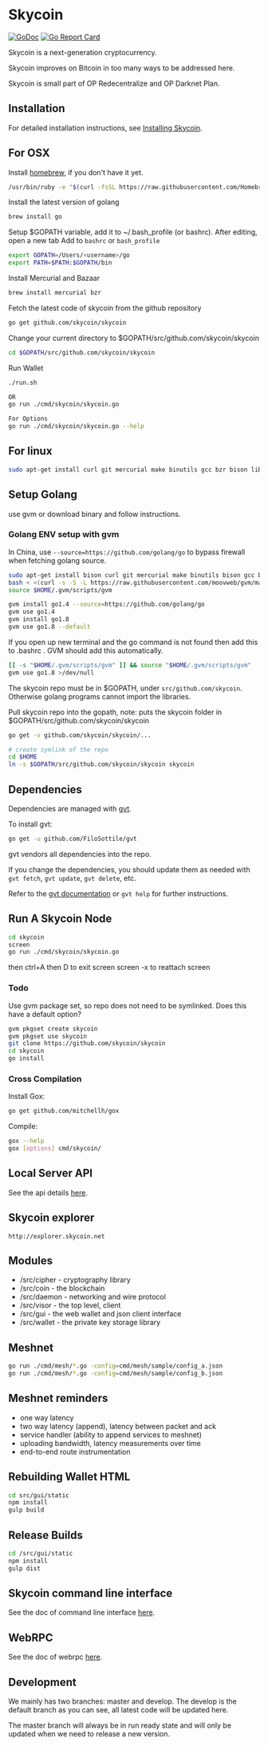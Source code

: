 # Skycoin

[![GoDoc](https://godoc.org/github.com/skycoin/skycoin?status.svg)](https://godoc.org/github.com/skycoin/skycoin) [![Go Report Card](https://goreportcard.com/badge/github.com/skycoin/skycoin)](https://goreportcard.com/report/github.com/skycoin/skycoin)

Skycoin is a next-generation cryptocurrency.

Skycoin improves on Bitcoin in too many ways to be addressed here.

Skycoin is small part of OP Redecentralize and OP Darknet Plan.

## Installation

For detailed installation instructions, see [Installing Skycoin](../../wiki/Installation).

## For OSX

Install [homebrew](brew.sh), if you don't have it yet.

```sh
/usr/bin/ruby -e "$(curl -fsSL https://raw.githubusercontent.com/Homebrew/install/master/install)"
```

Install the latest version of golang

```sh
brew install go
```

Setup $GOPATH variable, add it to ~/.bash_profile (or bashrc). After editing, open a new tab
Add to `bashrc` or `bash_profile`

```sh
export GOPATH=/Users/<username>/go
export PATH=$PATH:$GOPATH/bin

```

Install Mercurial and Bazaar

```sh
brew install mercurial bzr
```

Fetch the latest code of skycoin from the github repository

```sh
go get github.com/skycoin/skycoin
```

Change your current directory to $GOPATH/src/github.com/skycoin/skycoin

```sh
cd $GOPATH/src/github.com/skycoin/skycoin
```

Run Wallet

```sh
./run.sh

OR
go run ./cmd/skycoin/skycoin.go

For Options
go run ./cmd/skycoin/skycoin.go --help
```

## For linux

```sh
sudo apt-get install curl git mercurial make binutils gcc bzr bison libgmp3-dev screen -y
```

## Setup Golang

use gvm or download binary and follow instructions.

### Golang ENV setup with gvm

In China, use `--source=https://github.com/golang/go` to bypass firewall when fetching golang source.

```sh
sudo apt-get install bison curl git mercurial make binutils bison gcc build-essential
bash < <(curl -s -S -L https://raw.githubusercontent.com/moovweb/gvm/master/binscripts/gvm-installer)
source $HOME/.gvm/scripts/gvm

gvm install go1.4 --source=https://github.com/golang/go
gvm use go1.4
gvm install go1.8
gvm use go1.8 --default
```

If you open up new terminal and the go command is not found then add this to .bashrc . GVM should add this automatically.

```sh
[[ -s "$HOME/.gvm/scripts/gvm" ]] && source "$HOME/.gvm/scripts/gvm"
gvm use go1.8 >/dev/null
```

The skycoin repo must be in $GOPATH, under `src/github.com/skycoin`. Otherwise golang programs cannot import the libraries.

Pull skycoin repo into the gopath, note: puts the skycoin folder in $GOPATH/src/github.com/skycoin/skycoin

```sh
go get -v github.com/skycoin/skycoin/...

# create symlink of the repo
cd $HOME
ln -s $GOPATH/src/github.com/skycoin/skycoin skycoin
```

## Dependencies

Dependencies are managed with [gvt](https://github.com/FiloSottile/gvt).

To install gvt:

```sh
go get -u github.com/FiloSottile/gvt
```

gvt vendors all dependencies into the repo.

If you change the dependencies, you should update them as needed with `gvt fetch`, `gvt update`, `gvt delete`, etc.

Refer to the [gvt documentation](https://github.com/FiloSottile/gvt) or `gvt help` for further instructions.

## Run A Skycoin Node

```sh
cd skycoin
screen
go run ./cmd/skycoin/skycoin.go
```

then ctrl+A then D to exit screen
screen -x to reattach screen

### Todo

Use gvm package set, so repo does not need to be symlinked. Does this have a default option?

```sh
gvm pkgset create skycoin
gvm pkgset use skycoin
git clone https://github.com/skycoin/skycoin
cd skycoin
go install
```

### Cross Compilation

Install Gox:

```sh
go get github.com/mitchellh/gox
```

Compile:

```sh
gox --help
gox [options] cmd/skycoin/
```

## Local Server API

See the api details [here](src/gui/READEME.md).

## Skycoin explorer

```link
http://explorer.skycoin.net
```

## Modules

* /src/cipher - cryptography library
* /src/coin - the blockchain
* /src/daemon - networking and wire protocol
* /src/visor - the top level, client
* /src/gui - the web wallet and json client interface
* /src/wallet - the private key storage library

## Meshnet

```sh
go run ./cmd/mesh/*.go -config=cmd/mesh/sample/config_a.json
go run ./cmd/mesh/*.go -config=cmd/mesh/sample/config_b.json
```

## Meshnet reminders

* one way latency
* two way latency (append), latency between packet and ack
* service handler (ability to append services to meshnet)
* uploading bandwidth, latency measurements over time
* end-to-end route instrumentation

## Rebuilding Wallet HTML

```sh
cd src/gui/static
npm install
gulp build
```

## Release Builds

```sh
cd /src/gui/static
npm install
gulp dist
```

## Skycoin command line interface

See the doc of command line interface [here](cmd/cli/README.md).

## WebRPC

See the doc of webrpc [here](src/api/webrpc/README.md).

## Development

We mainly has two branches: master and develop. The develop is the default branch as you can see, all latest code will be updated here.

The master branch will always be in run ready state and will only be updated when we need to release a new version.